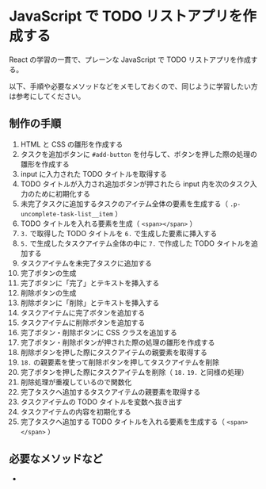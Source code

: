 # JavaScript で TODO リストアプリを作成する

React の学習の一貫で、プレーンな JavaScript で TODO リストアプリを作成する。

以下、手順や必要なメソッドなどをメモしておくので、同じように学習したい方は参考にしてください。

## 制作の手順

1. HTML と CSS の雛形を作成する
2. タスクを追加ボタンに `#add-button` を付与して、ボタンを押した際の処理の雛形を作成する
3. input に入力された TODO タイトルを取得する
4. TODO タイトルが入力され追加ボタンが押されたら input 内を次のタスク入力のために初期化する
5. 未完了タスクに追加するタスクのアイテム全体の要素を生成する（ `.p-uncomplete-task-list__item` ）
6. TODO タイトルを入れる要素を生成（ `<span></span>` ）
7. `3.` で取得した TODO タイトルを `6.` で生成した要素に挿入する
8. `5.` で生成したタスクアイテム全体の中に `7.` で作成した TODO タイトルを追加する
9. タスクアイテムを未完了タスクに追加する
10. 完了ボタンの生成
11. 完了ボタンに「完了」とテキストを挿入する
12. 削除ボタンの生成
13. 削除ボタンに「削除」とテキストを挿入する
14. タスクアイテムに完了ボタンを追加する
15. タスクアイテムに削除ボタンを追加する
16. 完了ボタン・削除ボタンに CSS クラスを追加する
17. 完了ボタン・削除ボタンが押された際の処理の雛形を作成する
18. 削除ボタンを押した際にタスクアイテムの親要素を取得する
19. `18.` の親要素を使って削除ボタンを押してタスクアイテムを削除
20. 完了ボタンを押した際にタスクアイテムを削除（ `18.` `19.` と同様の処理）
21. 削除処理が重複しているので関数化
22. 完了タスクへ追加するタスクアイテムの親要素を取得する
23. タスクアイテムの TODO タイトルを変数へ抜き出す
24. タスクアイテムの内容を初期化する
25. 完了タスクへ追加する TODO タイトルを入れる要素を生成する（ `<span></span>` ）

## 必要なメソッドなど

-
